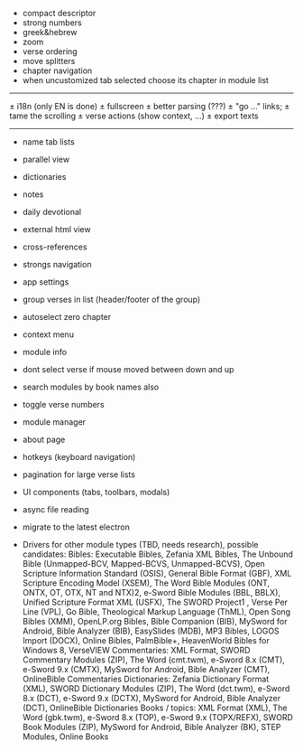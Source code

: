 + compact descriptor
+ strong numbers
+ greek&hebrew
+ zoom
+ verse ordering
+ move splitters
+ chapter navigation
+ when uncustomized tab selected choose its chapter in module list

------------------------------------------------------------

± i18n (only EN is done)
± fullscreen
± better parsing (???)
± "go ..." links;
± tame the scrolling
± verse actions (show context, ...)
± export texts

------------------------------------------------------------

- name tab lists
- parallel view
- dictionaries
- notes
- daily devotional
- external html view
- cross-references
- strongs navigation

- app settings
- group verses in list (header/footer of the group)
- autoselect zero chapter
- context menu
- module info
- dont select verse if mouse moved between down and up
- search modules by book names also
- toggle verse numbers
- module manager
- about page
- hotkeys (keyboard navigation)
- pagination for large verse lists

- UI components (tabs, toolbars, modals)
- async file reading

- migrate to the latest electron


- Drivers for other module types (TBD, needs research), possible candidates:
    Bibles:
      Executable Bibles,
      Zefania XML Bibles,
      The Unbound Bible (Unmapped-BCV, Mapped-BCVS, Unmapped-BCVS),
      Open Scripture Information Standard (OSIS),
      General Bible Format (GBF),
      XML Scripture Encoding Model (XSEM),
      The Word Bible Modules (ONT, ONTX, OT, OTX, NT and NTX)2,
      e-Sword Bible Modules (BBL, BBLX),
      Unified Scripture Format XML (USFX),
      The SWORD Project1 ,
      Verse Per Line (VPL),
      Go Bible,
      Theological Markup Language (ThML),
      Open Song Bibles (XMM),
      OpenLP.org Bibles,
      Bible Companion (BIB),
      MySword for Android,
      Bible Analyzer (BIB),
      EasySlides (MDB),
      MP3 Bibles,
      LOGOS Import (DOCX),
      Online Bibles,
      PalmBible+,
      HeavenWorld Bibles for Windows 8,
      VerseVIEW
    Commentaries:
      XML Format,
      SWORD Commentary Modules (ZIP),
      The Word (cmt.twm),
      e-Sword 8.x (CMT),
      e-Sword 9.x (CMTX),
      MySword for Android,
      Bible Analyzer (CMT),
      OnlineBible Commentaries
    Dictionaries:
      Zefania Dictionary Format (XML),
      SWORD Dictionary Modules (ZIP),
      The Word (dct.twm),
      e-Sword 8.x (DCT),
      e-Sword 9.x (DCTX),
      MySword for Android,
      Bible Analyzer (DCT),
      OnlineBible Dictionaries
    Books / topics:
      XML Format (XML),
      The Word (gbk.twm),
      e-Sword 8.x (TOP),
      e-Sword 9.x (TOPX/REFX),
      SWORD Book Modules (ZIP),
      MySword for Android,
      Bible Analyzer (BK),
      STEP Modules,
      Online Books
